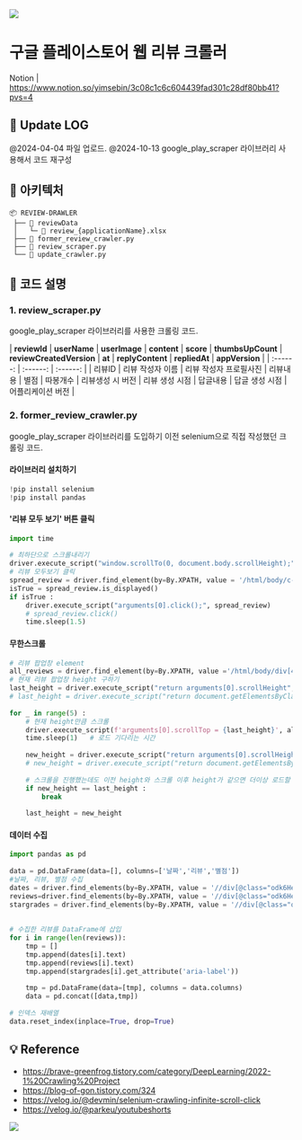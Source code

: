 <img src="https://capsule-render.vercel.app/api?type=waving&color=BDBDC8&height=150&section=header" />


# 구글 플레이스토어 웹 리뷰 크롤러
Notion | https://www.notion.so/yimsebin/3c08c1c6c604439fad301c28df80bb41?pvs=4


## 🚧 Update LOG
@2024-04-04
파일 업로드.
@2024-10-13
google_play_scraper 라이브러리 사용해서 코드 재구성

## 📁 아키텍처
```
📦 REVIEW-DRAWLER
 ├── 📂 reviewData
 │   └─ 📄 review_{applicationName}.xlsx
 ├── 📄 former_review_crawler.py
 ├── 📄 review_scraper.py
 └── 📄 update_crawler.py
```

## 🎨 코드 설명
### 1. review_scraper.py
google_play_scraper 라이브러리를 사용한 크롤링 코드.

| **reviewId** | **userName** | **userImage** | **content** | **score** | **thumbsUpCount** | **reviewCreatedVersion** | **at** | **replyContent** | **repliedAt** | **appVersion** |
| :------: |  :------: |   :------: |
| 리뷰ID | 리뷰 작성자 이름 | 리뷰 작성자 프로필사진 | 리뷰내용 | 별점 | 따봉개수 | 리뷰생성 시 버전 | 리뷰 생성 시점 | 답글내용 | 답글 생성 시점 | 어플리케이션 버전 |

### 2. former_review_crawler.py
google_play_scraper 라이브러리를 도입하기 이전 selenium으로 직접 작성했던 크롤링 코드.

#### 라이브러리 설치하기
```python
!pip install selenium
!pip install pandas
```

#### '리뷰 모두 보기' 버튼 클릭
```python
import time
​
# 최하단으로 스크롤내리기
driver.execute_script("window.scrollTo(0, document.body.scrollHeight);")
# 리뷰 모두보기 클릭
spread_review = driver.find_element(by=By.XPATH, value = '/html/body/c-wiz[2]/div/div/div[1]/div/div[2]/div/div[1]/div[1]/c-wiz[5]/section/div/div[2]/div[5]/div/div/button')
isTrue = spread_review.is_displayed()
if isTrue :
    driver.execute_script("arguments[0].click();", spread_review)
    # spread_review.click()
    time.sleep(1.5)
```

#### 무한스크롤
```python
# 리뷰 팝업창 element
all_reviews = driver.find_element(by=By.XPATH, value ='/html/body/div[4]/div[2]/div/div/div/div/div[2]')
# 현재 리뷰 팝업창 height 구하기
last_height = driver.execute_script("return arguments[0].scrollHeight", all_reviews)
# last_height = driver.execute_script("return document.getElementsByClassName('odk6He')[0].scrollHeight")
​
for _ in range(5) :
    # 현재 height만큼 스크롤
    driver.execute_script(f'arguments[0].scrollTop = {last_height}', all_reviews)
    time.sleep(1)   # 로드 기다리는 시간
​
    new_height = driver.execute_script("return arguments[0].scrollHeight", all_reviews)
    # new_height = driver.execute_script("return document.getElementsByClassName('odk6He')[0].scrollHeight")
​
    # 스크롤을 진행했는데도 이전 height와 스크롤 이후 height가 같으면 더이상 로드할 데이터가 없다는 뜻이므로 스크롤 중단
    if new_height == last_height :
        break
​
    last_height = new_height
```

#### 데이터 수집
```python
import pandas as pd
​
data = pd.DataFrame(data=[], columns=['날짜','리뷰','별점'])
#날짜, 리뷰, 별점 수집
dates = driver.find_elements(by=By.XPATH, value = '//div[@class="odk6He"]//span[@class="bp9Aid"]')
reviews=driver.find_elements(by=By.XPATH, value = '//div[@class="odk6He"]//div[@class="h3YV2d"]')
stargrades = driver.find_elements(by=By.XPATH, value = '//div[@class="odk6He"]//div[@class="iXRFPc"]')
​
​
# 수집한 리뷰를 DataFrame에 삽입
for i in range(len(reviews)):
    tmp = []
    tmp.append(dates[i].text)
    tmp.append(reviews[i].text)
    tmp.append(stargrades[i].get_attribute('aria-label'))
​
    tmp = pd.DataFrame(data=[tmp], columns = data.columns)
    data = pd.concat([data,tmp])
​
# 인덱스 재배열
data.reset_index(inplace=True, drop=True)
```

## 💡 Reference
- https://brave-greenfrog.tistory.com/category/DeepLearning/2022-1%20Crawling%20Project
- https://blog-of-gon.tistory.com/324
- https://velog.io/@devmin/selenium-crawling-infinite-scroll-click
- https://velog.io/@parkeu/youtubeshorts

<img src="https://capsule-render.vercel.app/api?type=waving&color=BDBDC8&height=150&section=footer" />
